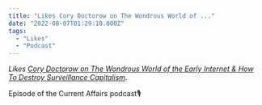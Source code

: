 ```yaml
---
title: "Likes Cory Doctorow on The Wondrous World of ..."
date: "2022-08-07T01:29:10.000Z"
tags: 
  - "Likes"
  - "Podcast"
---
```


_Likes [Cory Doctorow on The Wondrous World of the Early Internet & How To Destroy Surveillance Capitalism](https://currentaffairs.simplecast.com/episodes/cory-doctorow)._

Episode of the Current Affairs podcast🎙

